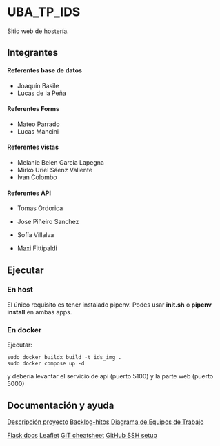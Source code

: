# UBA_TP_IDS
Sitio web de hostería.

## Integrantes

#### Referentes base de datos
- Joaquín Basile
- Lucas de la Peña

#### Referentes Forms
- Mateo Parrado
- Lucas Mancini

#### Referentes vistas
- Melanie Belen Garcia Lapegna
- Mirko Uriel Sáenz Valiente
- Ivan Colombo

#### Referentes API
- Tomas Ordorica

- Jose Piñeiro Sanchez
- Sofía Villalva
- Maxi Fittipaldi


## Ejecutar

### En host
El único requisito es tener instalado pipenv.
Podes usar **init.sh** o **pipenv install** en
ambas apps.

### En docker
Ejecutar:
```
sudo docker buildx build -t ids_img .
sudo docker compose up -d
```
y debería levantar el servicio de api (puerto 5100) y la parte web (puerto 5000)

## Documentación y ayuda
[Descripción proyecto](https://docs.google.com/document/d/1mb9RKfqSAJfvnvmGMwoJfzLQW7B9jlwTmD1y_JOt8-A/edit?usp=sharing)
[Backlog-hitos](https://docs.google.com/document/d/1R4y3L9an2E5DqzXhLTx_3DH_y7Y3vlkNs5IGeWhuxcY/edit?usp=sharing)
[Diagrama de Equipos de Trabajo](https://lucid.app/lucidchart/0f51fec8-f261-472e-b8aa-eda9c11165a8/edit?viewport_loc=1336%2C-162%2C3282%2C1461%2C0_0&invitationId=inv_fb9dc69a-cd15-4fab-ba45-fca009497494)

[Flask docs](https://flask.palletsprojects.com/en/3.0.x/)
[Leaflet](https://leafletjs.com/examples.html)
[GIT cheatsheet](https://education.github.com/git-cheat-sheet-education.pdf)
[GitHub SSH setup](https://docs.github.com/en/authentication/connecting-to-github-with-ssh)

